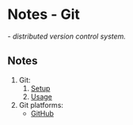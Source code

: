# Notes - Git

*- distributed version control system.*

## Notes

1. Git:
    1. [Setup](notes/setup.md)
    1. [Usage](notes/usage.md)
1. Git platforms:
    - [GitHub](notes/github.md)
